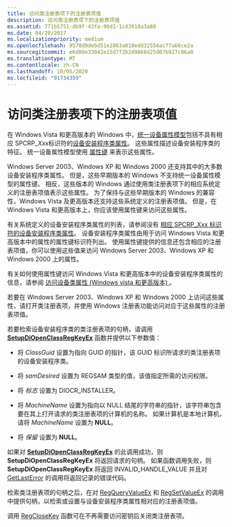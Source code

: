 ```yaml
---
title: 访问类注册表项下的注册表项值
description: 访问类注册表项下的注册表项值
ms.assetid: 771b5751-db9f-43fa-90d1-1c43918a3a80
ms.date: 04/20/2017
ms.localizationpriority: medium
ms.openlocfilehash: 9570d9debd51e2863a010edd32556ac77a66ce2a
ms.sourcegitcommit: e6d80e33042e15d7f2b2d9868d25d07b927c86a0
ms.translationtype: MT
ms.contentlocale: zh-CN
ms.lasthandoff: 10/05/2020
ms.locfileid: "91734359"
---
```

# <a name="accessing-registry-entry-values-under-the-class-registry-key"></a>访问类注册表项下的注册表项值


在 Windows Vista 和更高版本的 Windows 中，[统一设备属性模型](unified-device-property-model--windows-vista-and-later-.md)包括不具有相应 SPCRP_*Xxx*标识符的[设备安装程序类属性](accessing-device-setup-class-properties.md)。 这些属性描述设备安装程序类的特征。 统一设备属性模型使用 [属性键](property-keys.md) 来表示这些属性。

Windows Server 2003、Windows XP 和 Windows 2000 还支持其中的大多数设备安装程序类属性。 但是，这些早期版本的 Windows 不支持统一设备属性模型的属性键。 相反，这些版本的 Windows 通过使用类注册表项下的相应系统定义的注册表项值表示这些属性。 为了保持与这些早期版本的 Windows 的兼容性，Windows Vista 及更高版本还支持这些系统定义的注册表项值。 但是，在 Windows Vista 和更高版本上，你应该使用属性键来访问这些属性。

有关系统定义的设备安装程序类属性的列表，请参阅没有 [相应 SPCRP_Xxx 标识符的设备安装程序类属性](/previous-versions/ff542250(v=vs.85))。 设备安装程序类属性由用于访问 Windows Vista 和更高版本中的属性的属性键标识符列出。 使用属性键提供的信息还包含相应的注册表项值，你可以使用这些值来访问 Windows Server 2003、Windows XP 和 Windows 2000 上的属性。

有关如何使用属性键访问 Windows Vista 和更高版本中的设备安装程序类属性的信息，请参阅 [访问设备类属性 (Windows vista 和更高版本) ](accessing-device-class-properties--windows-vista-and-later-.md)。

若要在 Windows Server 2003、Windows XP 和 Windows 2000 上访问这些属性，请打开类注册表项，并使用 Windows 注册表功能访问对应于这些属性的注册表项值。

若要检索设备安装程序类的类注册表项的句柄，请调用 [**SetupDiOpenClassRegKeyEx**](/windows/win32/api/setupapi/nf-setupapi-setupdiopenclassregkeyexa) 函数并提供以下参数值：

-   将 *ClassGuid* 设置为指向 GUID 的指针，该 GUID 标识所请求的类注册表项的设备安装程序类。

-   将 *samDesired* 设置为 REGSAM 类型的值，该值指定所需的访问权限。

-   将 *标志* 设置为 DIOCR_INSTALLER。

-   将 *MachineName* 设置为指向以 NULL 结尾的字符串的指针，该字符串包含要在其上打开请求的类注册表项的计算机的名称。 如果计算机是本地计算机，请将 *MachineName* 设置为 **NULL**。

-   将 *保留* 设置为 **NULL**。

如果对 [**SetupDiOpenClassRegKeyEx**](/windows/win32/api/setupapi/nf-setupapi-setupdiopenclassregkeyexa) 的此调用成功，则 **SetupDiOpenClassRegKeyEx** 将返回请求的句柄。 如果函数调用失败，则 **SetupDiOpenClassRegKeyEx** 将返回 INVALID_HANDLE_VALUE 并且对 [GetLastError](/windows/win32/api/errhandlingapi/nf-errhandlingapi-getlasterror) 的调用将返回记录的错误代码。

检索类注册表项的句柄之后，在对 [RegQueryValueEx](/windows/win32/api/winreg/nf-winreg-regqueryvalueexa) 和 [RegSetValueEx](/windows/win32/api/winreg/nf-winreg-regsetvalueexa) 的调用中提供句柄，以检索或设置与设备安装程序类属性相对应的注册表项值。

调用 [RegCloseKey](/windows/win32/api/winreg/nf-winreg-regclosekey) 函数可在不再需要访问密钥后关闭类注册表项。

